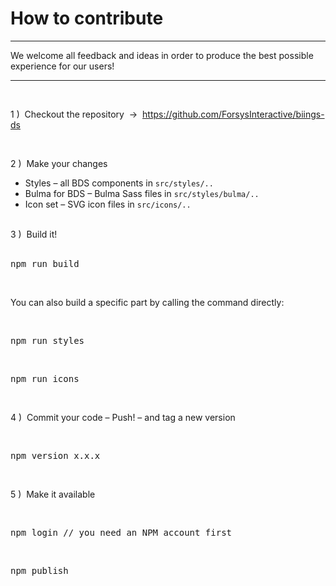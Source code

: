 <h1 class="title is-2 is-serif">How to contribute</h1>
<hr class="is-visible">
<p class="subtitle is-5 is-family-secondary">
    We welcome all feedback and ideas in order to produce the best possible experience for our users!
</p>

<hr class="is-visible"><br>

<p class="has-text-weight-semibold">1 )&nbsp; Checkout the repository &nbsp;→&nbsp; <a href="https://github.com/ForsysInteractive/biings-ds">https://github.com/ForsysInteractive/biings-ds</a></p>
<br>
<p class="has-text-weight-semibold">2 )&nbsp; Make your changes</p>
<ul class="list">
    <li>Styles – all BDS components in <code>src/styles/..</code></li>
    <li>Bulma for BDS – Bulma Sass files in <code>src/styles/bulma/..</code></li>
    <li>Icon set – SVG icon files in <code>src/icons/..</code></li>
</ul>
<br>
<div class="has-text-weight-semibold">3 )&nbsp; Build it!</div>
<br>
<pre data-lang="bash">npm run build</pre>
<br>
<p>You can also build a specific part by calling the command directly:</p><br>
<pre data-lang="bash">npm run styles</pre>
<br>
<pre data-lang="bash">npm run icons</pre>

<br>
<p class="has-text-weight-semibold">4 )&nbsp; Commit your code – Push! – and tag a new version</p>
<br>
<pre data-lang="bash">npm version x.x.x</pre>

<br>
<p class="has-text-weight-semibold">5 )&nbsp; Make it available</p>
<br>
<pre data-lang="bash">npm login // you need an NPM account first</pre>
<br>
<pre data-lang="bash">npm publish</pre>